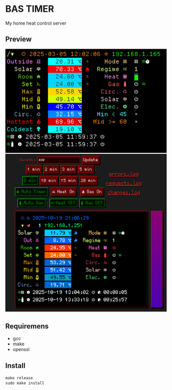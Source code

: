 # BAS TIMER

My home heat control server

## Preview

![preview1](preview/preview.gif)
![preview2](preview/preview2.gif)

## Requiremens

- gcc
- make
- openssl

## Install

```
make release
sudo make install
```
